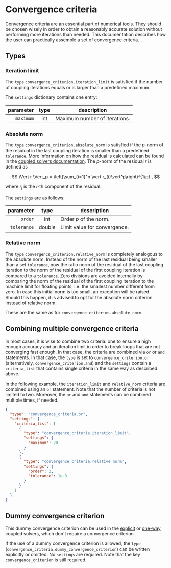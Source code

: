 # Convergence criteria

Convergence criteria are an essential part of numerical tools. They should be chosen wisely in order to obtain a reasonably
accurate solution without performing more iterations than needed. This documentation describes how the user can practically
assemble a set of convergence criteria.

## Types

### Iteration limit

The `type` `convergence_criterion.iteration_limit` is satisfied if the number of coupling iterations equals or is larger than a predefined maximum.

The `settings` dictionary contains one entry:

| parameter | type | description                   |
|----------:|:----:|-------------------------------|
| `maximum` | int  | Maximum number of iterations. |

### Absolute norm

The `type` `convergence_criterion.absolute_norm` is satisfied if the $p$-norm of the residual in the last coupling iteration
is smaller than a predefined `tolerance`. 
More information on how the residual is calculated can be found in the [coupled solvers documentation](../coupled_solvers/coupled_solvers.md).
The $p$-norm of the residual $r$ is defined as

$$
\Vert r \Vert_p = \left(\sum_{i=1}^n \vert r_{i}\vert^p\right)^{1/p} ,
$$

where $r_i$ is the $i$-th component of the residual.

The `settings` are as follows:

|   parameter |  type  | description                  |
|------------:|:------:|------------------------------|
|     `order` |  int   | Order $p$ of the norm.       |
| `tolerance` | double | Limit value for convergence. |

### Relative norm

The `type` `convergence_criterion.relative_norm` is completely analogous to the absolute norm. Instead of the norm of 
the last residual being smaller than a set `tolerance`, now the ratio norm of the residual of the last coupling iteration to the 
norm of the residual of the first coupling iteration is compared to a `tolerance`. Zero divisions are avoided internally by
comparing the norm of the residual of the first coupling iteration to the machine limit for floating points, i.e. the smallest number
different from zero. In case this initial norm is too small, an exception will be raised. Should this happen, it is advised to opt
for the absolute norm criterion instead of relative norm.

These are the same as for `convergence_criterion.absolute_norm`.

## Combining multiple convergence criteria

In most cases, it is wise to combine two criteria: one to ensure a high enough accuracy and an iteration limit in order
to break loops that are not converging fast enough. In that case, the criteria are combined via `or` or `and` statements.
In that case, the `type` is set to `convergence_criterion.or` (alternatively, `convergence_criterion.and`) and the `settings`
contain a `criteria_list` that contains single criteria in the same way as described above. 

In the following example, the `iteration_limit` and `relative_norm` criteria are combined using an `or` statement.
Note that the number of criteria is not limited to two.
Moreover, the `or` and `and` statements can be combined multiple times, if needed.

```json
{
  "type": "convergence_criteria.or",
  "settings": {
    "criteria_list": [
      {
        "type": "convergence_criteria.iteration_limit",
        "settings": {
          "maximum": 20
        }
      },
      {
        "type": "convergence_criteria.relative_norm",
        "settings": {
          "order": 2,
          "tolerance": 1e-3
        }
      }
    ]
  }
}
```

## Dummy convergence criterion

This dummy convergence criterion can be used in the [explicit](../coupled_solvers.md#explicit) or [one-way](../coupled_solvers.md#one-way) coupled solvers, which don't require a convergence criterion.

If the use of a dummy convergence criterion is allowed, the `type` (`convergence_criteria.dummy_convergence_criterion`) can be written explicitly or omitted. No `settings` are required.
Note that the key `convergence_criterion` is still required.
